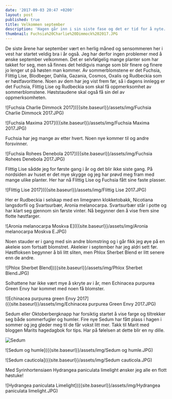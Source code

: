 ```yaml
---
date: '2017-09-03 20:47 +0200'
layout: post
published: true
title: Velkommen september
description: 'Hagen går inn i sin siste fase og det er tid for å nyte. '
thumbnail: Fuchsia%20Charlie%20Dimmock%202017.JPG
---
```


De siste årene har september vært en herlig måned og sensommeren her i vest har startet veldig bra i år også. Jeg har derfor ingen problemer med å ønske september velkommen. Det er selvfølgelig mange planter som har takket for seg, men så finnes det heldigvis mange som blir finere og finere jo lenger ut på høsten man kommer. Av sommerblomstene er det Fuchsia, Flittig Lise, Blodbeger, Dahlia, Gazania, Cosmos, Oxalis og Rudbeckia som er høstfavorittene.  Noen av dem har jeg vist frem før, så i dagens innlegg er det Fuchsia, Flittig Lise og Rudbeckia som skal få oppmerksomhet av sommerblomstene. Høststaudene skal også få sin del av oppmerksomheten.

![Fuchsia Charlie Dimmock 2017]({{site.baseurl}}/assets/img/Fuchsia Charlie Dimmock 2017.JPG)

![Fuchsia Maxima 2017]({{site.baseurl}}/assets/img/Fuchsia Maxima 2017.JPG)

<!--more-->

Fuchsia har jeg mange av etter hvert. Noen nye kommer til og andre forsvinner. 

![Fuchsia Rohees Denebola 2017]({{site.baseurl}}/assets/img/Fuchsia Rohees Denebola 2017.JPG)

Flittig Lise sådde jeg for første gang i år og det blir ikke siste gang. På nordsiden av huset er det mye skygge og jeg har prøvd meg fram med mange ulike planter. Her har nå Flittig Lise og Fuchsia fått sine faste plasser. 

![Flittig Lise 2017]({{site.baseurl}}/assets/img/Flittig Lise 2017.JPG)

Her er Rudbeckia i selskap med en limegrønn klokketobakk, Nicotiana langsdorfii og Svartsurbær, Aronia melanocarpa. Svartsurbær står i potte og har klart seg gjennom sin første vinter. Nå begynner den å vise frem sine flotte høstfarger. 

![Aronia melanocarpa Moskva E]({{site.baseurl}}/assets/img/Aronia melanocarpa Moskva E.JPG)

Noen stauder er i gang med sin andre blomstring og i går fikk jeg øye på en akeleie som fortsatt blomstret. Akeleier i september har jeg aldri sett før. 
Høstfloksen begynner å bli litt sliten, men Phlox Sherbet Blend er litt senere enn de andre. 

![Phlox Sherbet Blend]({{site.baseurl}}/assets/img/Phlox Sherbet Blend.JPG)

Solhattene har ikke vært mye å skryte av i år, men Echinacea purpurea Green Envy har kommet med noen få blomster. 

![Echinacea purpurea green Envy 2017]({{site.baseurl}}/assets/img/Echinacea purpurea Green Envy 2017.JPG)

Sedum eller Oktoberbergknapp har forsiktig startet å vise farge og tiltrekker seg både sommerfugler og humler. Fire nye Sedum har fått plass i hagen i sommer og jeg gleder meg til de får vokst litt mer. Takk til Marit med bloggen Marits hagedagbok for tips. Har på følelsen at dette blir en ny dille. 

![Sedum]({{site.baseurl}}/assets/img/Sedum.JPG)

![Sedum og humle]({{site.baseurl}}/assets/img/Sedum og humle.JPG)

![Sedum cauticola]({{site.baseurl}}/assets/img/Sedum cauticola.JPG)

Med Syrinhortensiaen Hydrangea paniculata limelight ønsker jeg alle en flott høstuke! 

![Hydrangea paniculata Limelight]({{site.baseurl}}/assets/img/Hydrangea paniculata limelight.JPG)
